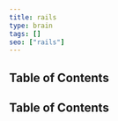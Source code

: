 ```yaml
---
title: rails
type: brain
tags: []
seo: ["rails"]
---
```


## Table of Contents
## Table of Contents
